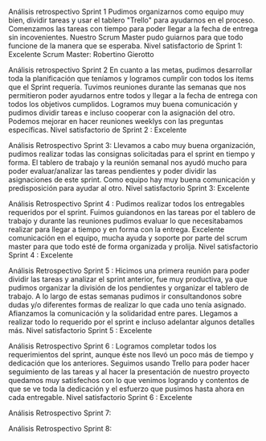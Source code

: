Análisis retrospectivo Sprint 1
Pudimos organizarnos como equipo muy bien, dividir tareas y usar el tablero "Trello" para ayudarnos en el proceso. Comenzamos las tareas con tiempo para poder llegar a la fecha de entrega sin incovenientes. Nuestro Scrum Master pudo guiarnos para que todo funcione de la manera que se esperaba. 
Nivel satisfactorio de Sprint 1: Excelente
Scrum Master: Robertino Gierotto 

Análisis retrospectivo Sprint 2
En cuanto a las metas, pudimos desarrollar toda la planificación que teníamos y logramos cumplir con todos los items que el Sprint requería. Tuvimos reuniones durante las semanas que nos permitieron poder ayudarnos entre todos y llegar a la fecha de entrega con todos los objetivos cumplidos. Logramos muy buena comunicación y pudimos dividir tareas e incluso cooperar con la asignación del otro. Podemos mejorar en hacer reuniones weeklys con las preguntas específicas. 
Nivel  satisfactorio de Sprint 2 : Excelente

Análisis Retrospectivo Sprint 3: 
Llevamos a cabo muy buena organización, pudimos realizar todas las consignas solicitadas para el sprint en tiempo y forma. El tablero de trabajo y la reunión semanal nos ayudó mucho para poder evaluar/analizar las tareas pendientes y poder dividir las asignaciones de este sprint. Como equipo hay muy buena comunicación y predisposición para ayudar al otro. 
Nivel satisfactorio Sprint 3: Excelente

Análisis Retrospectivo Sprint 4 : Pudimos realizar todos los entregables requeridos por el sprint. Fuimos guiandonos en las tareas por el tablero de trabajo  y durante las reuniones pudimos evaluar lo que necesitabamos realizar para llegar a tiempo y en forma con la entrega. Excelente comunicación en el equipo, mucha ayuda y soporte por parte del scrum master para que todo esté de forma organizada y prolija. 
Nivel satisfactorio Sprint 4 : Excelente 

Análisis Retrospectivo Sprint 5 : Hicimos una primera reunión para poder dividir las tareas y analizar el sprint anterior, fue muy productiva, ya que pudimos organizar la división de los pendientes y organizar el tablero de trabajo. A lo largo de estas semanas pudimos ir consultandonos sobre dudas y/o diferentes formas de realizar lo que cada uno tenía asignado. Afianzamos  la comunicación y la solidaridad entre pares. Llegamos a realizar todo lo requerido por el sprint e incluso adelantar algunos detalles más. 
Nivel satisfactorio Sprint 5 : Excelente 

Análisis Retrospectivo Sprint 6 : Logramos completar todos los requerimientos del sprint, aunque éste nos llevó un poco más de tiempo y dedicación que los anteriores. Seguimos usando Trello para poder hacer  seguimiento de las tareas y al hacer la presentación de nuestro proyecto quedamos muy satisfechos con lo que venimos logrando y contentos de que se ve toda la dedicación y el esfuerzo que pusimos hasta ahora en cada entregable. 
Nivel satisfactorio Sprint 6 : Excelente 

Análisis Retrospectivo Sprint 7:

Análisis Retrospectivo Sprint 8:
